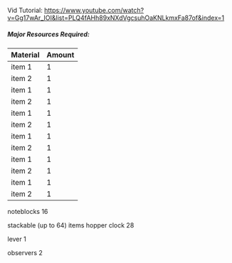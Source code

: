 Vid Tutorial: https://www.youtube.com/watch?v=Gg17wAr_IOI&list=PLQ4fAHh89xNXdVgcsuhOaKNLkmxFa87of&index=1
##### Major Resources Required:

Material 			| Amount 
------------ 		| ------------ 
item 1				|1
item 2				|1
item 1				|1
item 2				|1
item 1				|1
item 2				|1
item 1				|1
item 2				|1
item 1				|1
item 2				|1
item 1				|1
item 2				|1




				

	






























noteblocks 
	16
	
stackable (up to 64) items hopper clock 
	28

lever
	1

observers
	2